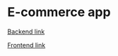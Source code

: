 # E-commerce app

[Backend link](https://github.com/Yasir284/E-Commerce-Project-Backend)

[Frontend link](https://github.com/Yasir284/E-Commerce-Project-Frontend)
